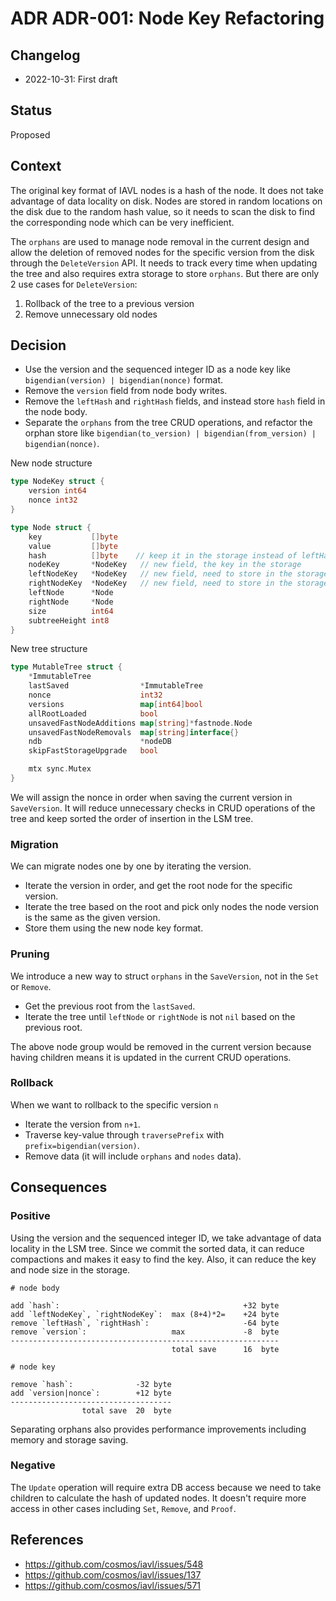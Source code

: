 # ADR ADR-001: Node Key Refactoring

## Changelog

- 2022-10-31: First draft

## Status

Proposed

## Context

The original key format of IAVL nodes is a hash of the node. It does not take advantage of data locality on disk. Nodes are stored in random locations on the disk due to the random hash value, so it needs to scan the disk to find the corresponding node which can be very inefficient.

The `orphans` are used to manage node removal in the current design and allow the deletion of removed nodes for the specific version from the disk through the `DeleteVersion` API. It needs to track every time when updating the tree and also requires extra storage to store `orphans`. But there are only 2 use cases for `DeleteVersion`:

1. Rollback of the tree to a previous version
2. Remove unnecessary old nodes

## Decision

- Use the version and the sequenced integer ID as a node key like `bigendian(version) | bigendian(nonce)` format. 
- Remove the `version` field from node body writes.
- Remove the `leftHash` and `rightHash` fields, and instead store `hash` field in the node body.
- Separate the `orphans` from the tree CRUD operations, and refactor the orphan store like `bigendian(to_version) | bigendian(from_version) | bigendian(nonce)`.

New node structure

```go
type NodeKey struct {
    version int64
    nonce int32
}

type Node struct {
	key           []byte
	value         []byte
	hash          []byte    // keep it in the storage instead of leftHash and rightHash
	nodeKey       *NodeKey   // new field, the key in the storage
	leftNodeKey   *NodeKey   // new field, need to store in the storage
	rightNodeKey  *NodeKey   // new field, need to store in the storage
	leftNode      *Node
	rightNode     *Node
    size          int64
	subtreeHeight int8
}
```

New tree structure

```go
type MutableTree struct {
	*ImmutableTree                                    
	lastSaved                *ImmutableTree
	nonce					 int32
	versions                 map[int64]bool           
	allRootLoaded            bool                     
	unsavedFastNodeAdditions map[string]*fastnode.Node
	unsavedFastNodeRemovals  map[string]interface{}   
	ndb                      *nodeDB
	skipFastStorageUpgrade   bool 

	mtx sync.Mutex
}
```

We will assign the nonce in order when saving the current version in `SaveVersion`. It will reduce unnecessary checks in CRUD operations of the tree and keep sorted the order of insertion in the LSM tree.

### Migration

We can migrate nodes one by one by iterating the version.

- Iterate the version in order, and get the root node for the specific version.
- Iterate the tree based on the root and pick only nodes the node version is the same as the given version.
- Store them using the new node key format.

### Pruning

We introduce a new way to struct `orphans` in the `SaveVersion`, not in the `Set` or `Remove`.

- Get the previous root from the `lastSaved`.
- Iterate the tree until `leftNode` or `rightNode` is not `nil` based on the previous root.

The above node group would be removed in the current version because having children means it is updated in the current CRUD operations.

### Rollback

When we want to rollback to the specific version `n`

- Iterate the version from `n+1`.
- Traverse key-value through `traversePrefix` with `prefix=bigendian(version)`.
- Remove data (it will include `orphans` and `nodes` data).

## Consequences

### Positive

Using the version and the sequenced integer ID, we take advantage of data locality in the LSM tree. Since we commit the sorted data, it can reduce compactions and makes it easy to find the key. Also, it can reduce the key and node size in the storage.

```
# node body

add `hash`:											+32 byte
add `leftNodeKey`, `rightNodeKey`:	max (8+4)*2=	+24 byte
remove `leftHash`, `rightHash`:						-64 byte
remove `version`: 					max 			-8	byte
------------------------------------------------------------
									total save		16	byte

# node key

remove `hash`:				-32 byte
add `version|nonce`:		+12 byte
------------------------------------
				total save 	20 	byte
```

Separating orphans also provides performance improvements including memory and storage saving.

### Negative

The `Update` operation will require extra DB access because we need to take children to calculate the hash of updated nodes.
It doesn't require more access in other cases including `Set`, `Remove`, and `Proof`.

## References

- https://github.com/cosmos/iavl/issues/548
- https://github.com/cosmos/iavl/issues/137
- https://github.com/cosmos/iavl/issues/571
